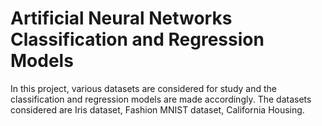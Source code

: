 # Artificial Neural Networks Classification and Regression Models
In this project, various datasets are considered for study and the classification and regression models are made accordingly. 
The datasets considered are Iris dataset, Fashion MNIST dataset, California Housing.
